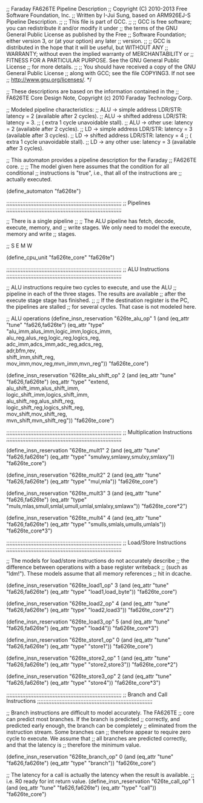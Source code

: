 ;; Faraday FA626TE Pipeline Description
;; Copyright (C) 2010-2013 Free Software Foundation, Inc.
;; Written by I-Jui Sung, based on ARM926EJ-S Pipeline Description.
;;
;; This file is part of GCC.
;;
;; GCC is free software; you can redistribute it and/or modify it under
;; the terms of the GNU General Public License as published by the Free
;; Software Foundation; either version 3, or (at your option) any later
;; version.
;;
;; GCC is distributed in the hope that it will be useful, but WITHOUT ANY
;; WARRANTY; without even the implied warranty of MERCHANTABILITY or
;; FITNESS FOR A PARTICULAR PURPOSE.  See the GNU General Public License
;; for more details.
;;
;; You should have received a copy of the GNU General Public License
;; along with GCC; see the file COPYING3.  If not see
;; <http://www.gnu.org/licenses/>.  */

;; These descriptions are based on the information contained in the
;; FA626TE Core Design Note, Copyright (c) 2010 Faraday Technology Corp.

;; Modeled pipeline characteristics:
;; ALU -> simple address LDR/STR: latency = 2 (available after 2 cycles).
;; ALU -> shifted address LDR/STR: latency = 3.
;;		( extra 1 cycle unavoidable stall).
;; ALU -> other use: latency = 2 (available after 2 cycles).
;; LD  -> simple address LDR/STR: latency = 3 (available after 3 cycles).
;; LD  -> shifted address LDR/STR: latency = 4
;;		( extra 1 cycle unavoidable stall).
;; LD  -> any other use: latency = 3 (available after 3 cycles).

;; This automaton provides a pipeline description for the Faraday
;; FA626TE core.
;;
;; The model given here assumes that the condition for all conditional
;; instructions is "true", i.e., that all of the instructions are
;; actually executed.

(define_automaton "fa626te")

;;;;;;;;;;;;;;;;;;;;;;;;;;;;;;;;;;;;;;;;;;;;;;;;;;;;;;;;;;;;;;;;;;;;;;;;
;; Pipelines
;;;;;;;;;;;;;;;;;;;;;;;;;;;;;;;;;;;;;;;;;;;;;;;;;;;;;;;;;;;;;;;;;;;;;;;;

;; There is a single pipeline
;;
;;   The ALU pipeline has fetch, decode, execute, memory, and
;;   write stages.  We only need to model the execute, memory and write
;;   stages.

;;      S      E      M      W

(define_cpu_unit "fa626te_core" "fa626te")

;;;;;;;;;;;;;;;;;;;;;;;;;;;;;;;;;;;;;;;;;;;;;;;;;;;;;;;;;;;;;;;;;;;;;;;;
;; ALU Instructions
;;;;;;;;;;;;;;;;;;;;;;;;;;;;;;;;;;;;;;;;;;;;;;;;;;;;;;;;;;;;;;;;;;;;;;;;

;; ALU instructions require two cycles to execute, and use the ALU
;; pipeline in each of the three stages.  The results are available
;; after the execute stage stage has finished.
;;
;; If the destination register is the PC, the pipelines are stalled
;; for several cycles.  That case is not modeled here.

;; ALU operations
(define_insn_reservation "626te_alu_op" 1
 (and (eq_attr "tune" "fa626,fa626te")
      (eq_attr "type" "alu_imm,alus_imm,logic_imm,logics_imm,\
                       alu_reg,alus_reg,logic_reg,logics_reg,\
                       adc_imm,adcs_imm,adc_reg,adcs_reg,\
                       adr,bfm,rev,\
                       shift_imm,shift_reg,\
                       mov_imm,mov_reg,mvn_imm,mvn_reg"))
 "fa626te_core")

(define_insn_reservation "626te_alu_shift_op" 2
 (and (eq_attr "tune" "fa626,fa626te")
      (eq_attr "type" "extend,\
                       alu_shift_imm,alus_shift_imm,\
                       logic_shift_imm,logics_shift_imm,\
                       alu_shift_reg,alus_shift_reg,\
                       logic_shift_reg,logics_shift_reg,\
                       mov_shift,mov_shift_reg,\
                       mvn_shift,mvn_shift_reg"))
 "fa626te_core")

;;;;;;;;;;;;;;;;;;;;;;;;;;;;;;;;;;;;;;;;;;;;;;;;;;;;;;;;;;;;;;;;;;;;;;;;
;; Multiplication Instructions
;;;;;;;;;;;;;;;;;;;;;;;;;;;;;;;;;;;;;;;;;;;;;;;;;;;;;;;;;;;;;;;;;;;;;;;;

(define_insn_reservation "626te_mult1" 2
 (and (eq_attr "tune" "fa626,fa626te")
      (eq_attr "type" "smulwy,smlawy,smulxy,smlaxy"))
 "fa626te_core")

(define_insn_reservation "626te_mult2" 2
 (and (eq_attr "tune" "fa626,fa626te")
      (eq_attr "type" "mul,mla"))
 "fa626te_core")

(define_insn_reservation "626te_mult3" 3
 (and (eq_attr "tune" "fa626,fa626te")
      (eq_attr "type" "muls,mlas,smull,smlal,umull,umlal,smlalxy,smlawx"))
 "fa626te_core*2")

(define_insn_reservation "626te_mult4" 4
 (and (eq_attr "tune" "fa626,fa626te")
      (eq_attr "type" "smulls,smlals,umulls,umlals"))
 "fa626te_core*3")

;;;;;;;;;;;;;;;;;;;;;;;;;;;;;;;;;;;;;;;;;;;;;;;;;;;;;;;;;;;;;;;;;;;;;;;;
;; Load/Store Instructions
;;;;;;;;;;;;;;;;;;;;;;;;;;;;;;;;;;;;;;;;;;;;;;;;;;;;;;;;;;;;;;;;;;;;;;;;

;; The models for load/store instructions do not accurately describe
;; the difference between operations with a base register writeback
;; (such as "ldm!").  These models assume that all memory references
;; hit in dcache.

(define_insn_reservation "626te_load1_op" 3
 (and (eq_attr "tune" "fa626,fa626te")
      (eq_attr "type" "load1,load_byte"))
 "fa626te_core")

(define_insn_reservation "626te_load2_op" 4
 (and (eq_attr "tune" "fa626,fa626te")
      (eq_attr "type" "load2,load3"))
 "fa626te_core*2")

(define_insn_reservation "626te_load3_op" 5
 (and (eq_attr "tune" "fa626,fa626te")
      (eq_attr "type" "load4"))
 "fa626te_core*3")

(define_insn_reservation "626te_store1_op" 0
 (and (eq_attr "tune" "fa626,fa626te")
      (eq_attr "type" "store1"))
 "fa626te_core")

(define_insn_reservation "626te_store2_op" 1
 (and (eq_attr "tune" "fa626,fa626te")
      (eq_attr "type" "store2,store3"))
 "fa626te_core*2")

(define_insn_reservation "626te_store3_op" 2
 (and (eq_attr "tune" "fa626,fa626te")
      (eq_attr "type" "store4"))
 "fa626te_core*3")

;;;;;;;;;;;;;;;;;;;;;;;;;;;;;;;;;;;;;;;;;;;;;;;;;;;;;;;;;;;;;;;;;;;;;;;;
;; Branch and Call Instructions
;;;;;;;;;;;;;;;;;;;;;;;;;;;;;;;;;;;;;;;;;;;;;;;;;;;;;;;;;;;;;;;;;;;;;;;;

;; Branch instructions are difficult to model accurately.  The FA626TE
;; core can predict most branches.  If the branch is predicted
;; correctly, and predicted early enough, the branch can be completely
;; eliminated from the instruction stream.  Some branches can
;; therefore appear to require zero cycle to execute.  We assume that
;; all branches are predicted correctly, and that the latency is
;; therefore the minimum value.

(define_insn_reservation "626te_branch_op" 0
 (and (eq_attr "tune" "fa626,fa626te")
      (eq_attr "type" "branch"))
 "fa626te_core")

;; The latency for a call is actually the latency when the result is available.
;; i.e. R0 ready for int return value. 
(define_insn_reservation "626te_call_op" 1
 (and (eq_attr "tune" "fa626,fa626te")
      (eq_attr "type" "call"))
 "fa626te_core")

